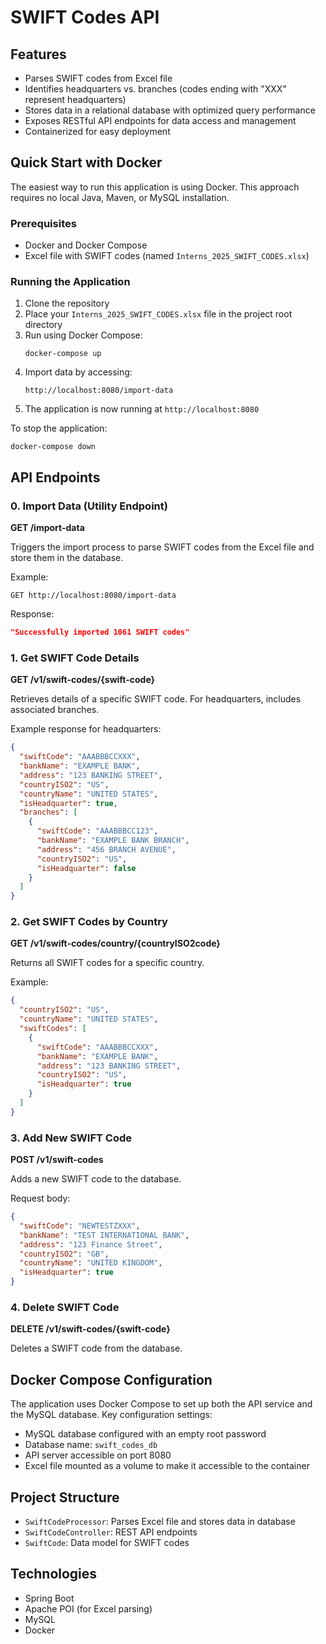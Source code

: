 # SWIFT Codes API
## Features

- Parses SWIFT codes from Excel file
- Identifies headquarters vs. branches (codes ending with "XXX" represent headquarters)
- Stores data in a relational database with optimized query performance
- Exposes RESTful API endpoints for data access and management
- Containerized for easy deployment

## Quick Start with Docker

The easiest way to run this application is using Docker. This approach requires no local Java, Maven, or MySQL installation.

### Prerequisites
- Docker and Docker Compose
- Excel file with SWIFT codes (named `Interns_2025_SWIFT_CODES.xlsx`)

### Running the Application

1. Clone the repository
2. Place your `Interns_2025_SWIFT_CODES.xlsx` file in the project root directory
3. Run using Docker Compose:
   ```
   docker-compose up
   ```
4. Import data by accessing:
   ```
   http://localhost:8080/import-data
   ```
5. The application is now running at `http://localhost:8080`

To stop the application:
```
docker-compose down
```

## API Endpoints

### 0. Import Data (Utility Endpoint)

**GET /import-data**

Triggers the import process to parse SWIFT codes from the Excel file and store them in the database.

Example:
```
GET http://localhost:8080/import-data
```

Response:
```json
"Successfully imported 1061 SWIFT codes"
```

### 1. Get SWIFT Code Details

**GET /v1/swift-codes/{swift-code}**

Retrieves details of a specific SWIFT code. For headquarters, includes associated branches.

Example response for headquarters:
```json
{
  "swiftCode": "AAABBBCCXXX",
  "bankName": "EXAMPLE BANK",
  "address": "123 BANKING STREET",
  "countryISO2": "US",
  "countryName": "UNITED STATES",
  "isHeadquarter": true,
  "branches": [
    {
      "swiftCode": "AAABBBCC123",
      "bankName": "EXAMPLE BANK BRANCH",
      "address": "456 BRANCH AVENUE",
      "countryISO2": "US",
      "isHeadquarter": false
    }
  ]
}
```

### 2. Get SWIFT Codes by Country

**GET /v1/swift-codes/country/{countryISO2code}**

Returns all SWIFT codes for a specific country.

Example:
```json
{
  "countryISO2": "US",
  "countryName": "UNITED STATES",
  "swiftCodes": [
    {
      "swiftCode": "AAABBBCCXXX",
      "bankName": "EXAMPLE BANK",
      "address": "123 BANKING STREET",
      "countryISO2": "US",
      "isHeadquarter": true
    }
  ]
}
```

### 3. Add New SWIFT Code

**POST /v1/swift-codes**

Adds a new SWIFT code to the database.

Request body:
```json
{
  "swiftCode": "NEWTESTZXXX",
  "bankName": "TEST INTERNATIONAL BANK",
  "address": "123 Finance Street",
  "countryISO2": "GB",
  "countryName": "UNITED KINGDOM",
  "isHeadquarter": true
}
```

### 4. Delete SWIFT Code

**DELETE /v1/swift-codes/{swift-code}**

Deletes a SWIFT code from the database.

## Docker Compose Configuration

The application uses Docker Compose to set up both the API service and the MySQL database. Key configuration settings:

- MySQL database configured with an empty root password
- Database name: `swift_codes_db`
- API server accessible on port 8080
- Excel file mounted as a volume to make it accessible to the container


## Project Structure
- `SwiftCodeProcessor`: Parses Excel file and stores data in database
- `SwiftCodeController`: REST API endpoints
- `SwiftCode`: Data model for SWIFT codes

## Technologies
- Spring Boot
- Apache POI (for Excel parsing)
- MySQL
- Docker
